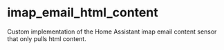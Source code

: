# imap_email_html_content
Custom implementation of the Home Assistant imap email content sensor that only pulls html content. 
